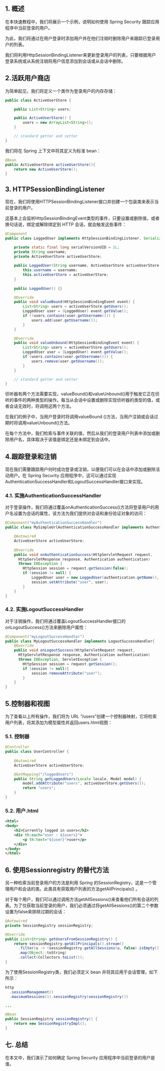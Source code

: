 ## 1. 概述

在本快速教程中，我们将展示一个示例，说明如何使用 Spring Security 跟踪应用程序中当前登录的用户。

为此，我们将通过在用户登录时添加用户并在他们注销时删除用户来跟踪已登录用户的列表。

我们将利用HttpSessionBindingListener来更新登录用户的列表，只要根据用户登录系统或从系统注销将用户信息添加到会话或从会话中删除。

## 2.活跃用户商店

为简单起见，我们将定义一个类作为登录用户的内存存储：

```java
public class ActiveUserStore {

    public List<String> users;

    public ActiveUserStore() {
        users = new ArrayList<String>();
    }

    // standard getter and setter
}
```

我们将在 Spring 上下文中将其定义为标准 bean：

```java
@Bean
public ActiveUserStore activeUserStore(){
    return new ActiveUserStore();
}
```

## 3. HTTPSessionBindingListener

现在，我们将使用HTTPSessionBindingListener接口并创建一个包装类来表示当前登录的用户。

这基本上会监听HttpSessionBindingEvent类型的事件，只要设置或删除值，或者换句话说，绑定或解除绑定到 HTTP 会话，就会触发这些事件：

```java
@Component
public class LoggedUser implements HttpSessionBindingListener, Serializable {

    private static final long serialVersionUID = 1L;
    private String username; 
    private ActiveUserStore activeUserStore;
    
    public LoggedUser(String username, ActiveUserStore activeUserStore) {
        this.username = username;
        this.activeUserStore = activeUserStore;
    }
    
    public LoggedUser() {}

    @Override
    public void valueBound(HttpSessionBindingEvent event) {
        List<String> users = activeUserStore.getUsers();
        LoggedUser user = (LoggedUser) event.getValue();
        if (!users.contains(user.getUsername())) {
            users.add(user.getUsername());
        }
    }

    @Override
    public void valueUnbound(HttpSessionBindingEvent event) {
        List<String> users = activeUserStore.getUsers();
        LoggedUser user = (LoggedUser) event.getValue();
        if (users.contains(user.getUsername())) {
            users.remove(user.getUsername());
        }
    }

    // standard getter and setter
}
```

侦听器有两个方法需要实现，valueBound()和valueUnbound()用于触发它正在侦听的事件的两种类型的操作。每当从会话中设置或删除实现侦听器的类型的值，或者会话无效时，将调用这两个方法。

在我们的例子中，当用户登录时将调用valueBound ()方法，当用户注销或会话过期时将调用valueUnbound()方法。

在每个方法中，我们检索与事件关联的值，然后从我们的登录用户列表中添加或删除用户名，具体取决于该值是绑定还是未绑定到会话中。

## 4.跟踪登录和注销

现在我们需要跟踪用户何时成功登录或注销，以便我们可以在会话中添加或删除活动用户。在 Spring Security 应用程序中，这可以通过实现AuthenticationSuccessHandler和LogoutSuccessHandler接口来实现。

### 4.1. 实施AuthenticationSuccessHandler

对于登录操作，我们将通过覆盖onAuthenticationSuccess()方法将登录用户的用户名设置为会话的属性，该方法为我们提供对会话和身份验证对象的访问：

```java
@Component("myAuthenticationSuccessHandler")
public class MySimpleUrlAuthenticationSuccessHandler implements AuthenticationSuccessHandler {

    @Autowired
    ActiveUserStore activeUserStore;
    
    @Override
    public void onAuthenticationSuccess(HttpServletRequest request, 
      HttpServletResponse response, Authentication authentication) 
      throws IOException {
        HttpSession session = request.getSession(false);
        if (session != null) {
            LoggedUser user = new LoggedUser(authentication.getName(), activeUserStore);
            session.setAttribute("user", user);
        }
    }
}
```

### 4.2. 实施LogoutSuccessHandler

对于注销操作，我们将通过覆盖LogoutSuccessHandler接口的onLogoutSuccess()方法来删除用户属性：

```java
@Component("myLogoutSuccessHandler")
public class MyLogoutSuccessHandler implements LogoutSuccessHandler{
    @Override
    public void onLogoutSuccess(HttpServletRequest request, 
      HttpServletResponse response, Authentication authentication)
      throws IOException, ServletException {
        HttpSession session = request.getSession();
        if (session != null){
            session.removeAttribute("user");
        }
    }
}
```

## 5.控制器和视图

为了查看以上所有操作，我们将为 URL “/users”创建一个控制器映射，它将检索用户列表，将其添加为模型属性并返回users.html视图：

### 5.1. 控制器

```java
@Controller
public class UserController {
    
    @Autowired
    ActiveUserStore activeUserStore;

    @GetMapping("/loggedUsers")
    public String getLoggedUsers(Locale locale, Model model) {
        model.addAttribute("users", activeUserStore.getUsers());
        return "users";
    }
}
```

### 5.2. 用户.html

```xml
<html>
<body>
    <h2>Currently logged in users</h2>
    <div th:each="user : ${users}">
        <p th:text="${user}">user</p>
    </div>
</body>
</html>


```

## 6. 使用Sessionregistry 的替代方法

另一种检索当前登录用户的方法是利用 Spring 的SessionRegistry，这是一个管理用户和会话的类。此类具有获取用户列表的方法getAllPrincipals() 。

对于每个用户，我们可以通过调用方法getAllSessions()来查看他们所有会话的列表。为了仅获取当前登录的用户，我们必须通过将getAllSessions()的第二个参数设置为false来排除过期的会话：

```java
@Autowired
private SessionRegistry sessionRegistry;

@Override
public List<String> getUsersFromSessionRegistry() {
    return sessionRegistry.getAllPrincipals().stream()
      .filter(u -> !sessionRegistry.getAllSessions(u, false).isEmpty())
      .map(Object::toString)
      .collect(Collectors.toList());
}
```

为了使用SessionRegistry类，我们必须定义 bean 并将其应用于会话管理，如下所示：

```java
http
  .sessionManagement()
  .maximumSessions(1).sessionRegistry(sessionRegistry())

...

@Bean
public SessionRegistry sessionRegistry() {
    return new SessionRegistryImpl();
}
```

## 七. 总结

在本文中，我们演示了如何确定 Spring Security 应用程序中当前登录的用户是谁。